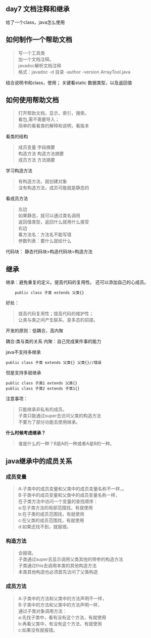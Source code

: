 ## day7 文档注释和继承 ##
给了一个class，java怎么使用  

## 如何制作一个帮助文档  
> 写一个工具类  
> 加一个文档注释。  
> javadoc解析文档注释  
> 格式：javadoc -d 目录 -author -version ArrayTool.java

结合说明书和class，使用；
关键看static 数据类型，以及返回值  

## **如何使用帮助文档**   ##
> 打开帮助文档，显示，索引，搜索。  
> 看包,需不需要导入；  
> 简单的看看类的解释和说明，看版本  

看类的结构
> 成员变量  字段摘要  
> 构造方法  构造方法摘要  
> 成员方法   方法摘要    

学习构造方法
> 有构造方法，就创建对象  
> 没有构造方法，成员可能就是静态的  

看成员方法
> 左边  
> 如果静态，就可以通过类名调用  
> 返回值类型，返回什么就用什么接受  
> 右边  
> 看方法名：方法名不能写错  
> 参数列表：要什么就给什么  

代码块：
	静态代码块>构造代码块>构造方法
## 继承 ##
  
继承：避免重复的定义。提高代码的复用性。
		  还可以添加自己的心成员。
		
		public class 子类 extends 父类{}
好处：


> 提高代码复用性；提高代码的维护性；  
> 让类与类之间产生联系，是多态的前提。
	
开发的原则：低耦合，高内聚
		
耦合:类与类的关系
		内聚：自己完成某件事的能力  

java不支持多继承  

    public class 子类 extends 父类{} 父类{}//错误
但是支持多层继承   

    public class 子类1 extends 父类{}
	public class 子类2 extends 子类1{}  

注意事项：
				
> 只能继承非私有的成员。  
> 子类只能通过super去访问父类的构造方法  
> 不要为了部分功能去使用继承。

**什么时候考虑继承？**  

> 谁是什么的一种？B是A的一种或者A是B的一种。

## java继承中的成员关系 ##
 
### 成员变量 ###
> A:子类中的成员变量和父类中的成员变量名称不一样，。  
> B:子类中的成员变量和父类中的成员变量名称一样，  
> 在子类方法中访问一个变量的查找顺序：<br>  a:在子类方法的局部范围找，有就使用  
> b:在子类的成员范围找，有就使用  
> c:在父类的成员范围找，有就使用  
> d:如果还找不到，就报错。
### 构造方法 ###
> 会报错。  
> 子类通过super去显示调用父类其他的带参的构造方法  
> 子类通过this去调用本类的其他构造方法  
> 本类其他构造也必须首先访问了父类构造
### 成员方法 ###

> A:子类中的方法和父类中的方法声明不一样，  
> B:子类中的方法和父类中的方法声明一样，  
> 通过子类对象调用方法：  
> a:先找子类中，看有没有这个方法，有就使用  
> b:再看父类中，有没有这个方法，有就使用  
> c:如果没有就报错。	